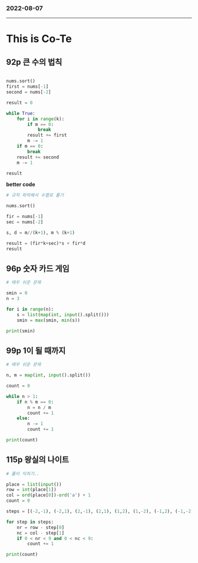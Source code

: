 ### 2022-08-07
--------------------
# This is Co-Te

## 92p 큰 수의 법칙

```python

nums.sort()
first = nums[-1]
second = nums[-2]

result = 0

while True:
    for i in range(k):
        if m == 0:
            break
        result += first
        m -= 1
    if m == 0:
        break
    result += second
    m -= 1

result
```

**better code**
```python
# 규칙 파악해서 수열로 풀기

nums.sort()

fir = nums[-1]
sec = nums[-2]

s, d = m//(k+1), m % (k+1)

result = (fir*k+sec)*s + fir*d
result
```

## 96p 숫자 카드 게임

```python
# 매우 쉬운 문제

smin = 0
n = 3

for i in range(n):
    s = list(map(int, input().split()))
    smin = max(smin, min(s))

print(smin)
```
## 99p 1이 될 때까지

```python
# 매우 쉬운 문제

n, m = map(int, input().split())

count = 0

while n > 1:
    if n % m == 0:
        n = n / m
        count += 1
    else:
        n -= 1
        count += 1

print(count)
```

## 115p 왕실의 나이트

```python
# 풀이 익히기..

place = list(input())
row = int(place[1])
col = ord(place[0])-ord('a') + 1
count = 0

steps = [(-2,-1), (-2,1), (2,-1), (2,1), (1,2), (1,-2), (-1,2), (-1,-2)]

for step in steps:
    nr = row - step[0]
    nc = col - step[1]
    if 0 < nr < 9 and 0 < nc < 9:
        count += 1

print(count)
```